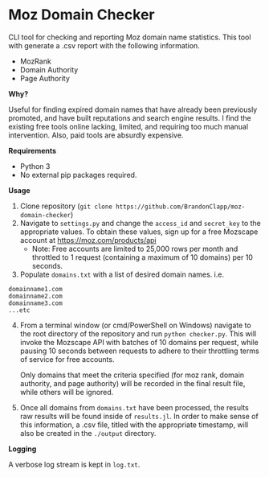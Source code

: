 # Moz Domain Checker
CLI tool for checking and reporting Moz domain name statistics. This tool with generate a .csv report with the following information.
- MozRank
- Domain Authority
- Page Authority

**Why?**

Useful for finding expired domain names that have already been previously promoted, and have built reputations and search engine results. I find the existing free tools online lacking, limited, and requiring too much manual intervention. Also, paid tools are absurdly expensive.

**Requirements**
- Python 3
- No external pip packages required.

**Usage**
1. Clone repository (`git clone https://github.com/BrandonClapp/moz-domain-checker`)
2. Navigate to `settings.py` and change the `access_id` and `secret_key` to the appropriate values. To obtain these values, sign up for a free Mozscape account at https://moz.com/products/api
    - Note: Free accounts are limited to 25,000 rows per month and throttled to 1 request (containing a maximum of 10 domains) per 10 seconds.
3. Populate `domains.txt` with a list of desired domain names. i.e.

```
domainname1.com
domainname2.com
domainname3.com
...etc
```

4. From a terminal window (or cmd/PowerShell on Windows) navigate to the root directory of the repository and run `python checker.py`. This will invoke the Mozscape API with batches of 10 domains per request, while pausing 10 seconds between requests to adhere to their throttling terms of service for free accounts.

    Only domains that meet the criteria specified (for moz rank, domain authority, and page authority) will be recorded in the final result file, while others will be ignored.

5. Once all domains from `domains.txt` have been processed, the results raw results will be found inside of `results.jl`. In order to make sense of this information, a .csv file, titled with the appropriate timestamp, will also be created in the `./output` directory.

**Logging**

A verbose log stream is kept in `log.txt`.
